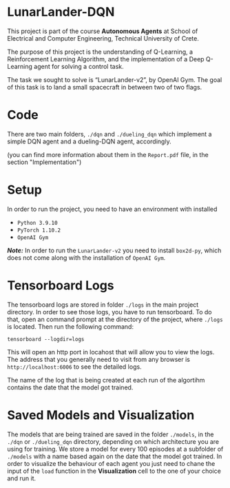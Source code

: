 # LunarLander-DQN
This project is part of the course **Autonomous Agents** at School of Electrical and Computer Engineering, Technical University of Crete.

The purpose of this project is the understanding of Q-Learning, a Reinforcement Learning Algorithm, 
and the implementation of a Deep Q-Learning agent for solving a control task.

The task we sought to solve is “LunarLander-v2”, by OpenAI Gym.
The goal of this task is to land a small spacecraft in between two of two flags.

# Code
There are two main folders, `./dqn` and `./dueling_dqn` which implement a simple DQN agent and a dueling-DQN agent, accordingly.

(you can find more information about them in the `Report.pdf` file, in the section "Implementation")

# Setup
In order to run the project, you need to have an environment with installed
- `Python 3.9.10`
- `PyTorch 1.10.2`
- `OpenAI Gym`

***Note:*** In order to run the `LunarLander-v2` you need to install `box2d-py`, which does not come along with the installation of `OpenAI Gym`.

# Tensorboard Logs
The tensorboard logs are stored in folder `./logs` in the main project directory.
In order to see those logs, you have to run tensorboard. To do that, open an command prompt at the directory of the project, where `./logs` is located.
Then run the following command:
```
tensorboard --logdir=logs
```
This will open an http port in locahost that will allow you to view the logs. The address that you generally need to visit from any browser is `http://localhost:6006` to see the detailed logs.

The name of the log that is being created at each run of the algortihm contains the date that the model got trained.

# Saved Models and Visualization
The models that are being trained are saved in the folder `./models`, in the `./dqn` or `./dueling_dqn` directory, depending on which architecture you are using for training. We store a model for every 100 episodes at a subfolder of `./models` with a name based again on the date that the model got trained.
In order to visualize the behaviour of each agent you just need to chane the input of the `load` function in the **Visualization** cell to the one of your choice and run it.
